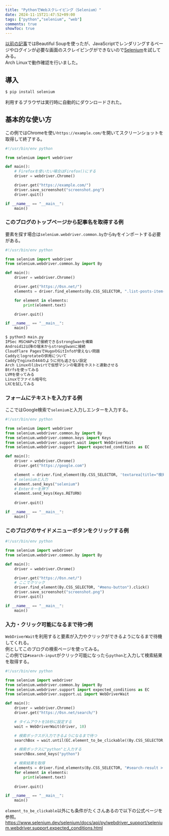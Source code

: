 ```yaml
---
title: "PythonでWebスクレイピング（Selenium）"
date: 2024-11-15T21:47:52+09:00
tags: ["python","selenium", "web"]
comments: true
showToc: true
---
```

[以前の記事](/posts/20231223/python-webscraping/)ではBeautiful Soupを使ったが、JavaScriptでレンダリングするページやログインが必要な画面のスクレイピングができないので[Selenium](https://www.selenium.dev/ja/)を試してみる。  
Arch Linuxで動作確認を行いました。

## 導入
```bash
$ pip install selenium
```
利用するブラウザは実行時に自動的にダウンロードされた。

## 基本的な使い方
この例ではChromeを使い`https://example.com/`を開いてスクリーンショットを取得して終了する。
```python
#!/usr/bin/env python

from selenium import webdriver

def main():
    # Firefoxを使いたい場合はFirefox()にする
    driver = webdriver.Chrome()

    driver.get("https://example.com/")
    driver.save_screenshot("screenshot.png")
    driver.quit()

if __name__ == "__main__":
    main()
```

### このブログのトップページから記事名を取得する例
要素を探す場合は`selenium.webdriver.common.by`から`By`をインポートする必要がある。
```python
#!/usr/bin/env python

from selenium import webdriver
from selenium.webdriver.common.by import By

def main():
    driver = webdriver.Chrome()

    driver.get("https://0sn.net/")
    elements = driver.find_elements(By.CSS_SELECTOR, ".list-posts-item-title")

    for element in elements:
        print(element.text)

    driver.quit()

if __name__ == "__main__":
    main()
```

```bash
$ python3 main.py
IPSec MSCHAPv2で接続できるstrongSwanを構築
Android12以降の端末からstrongSwanに接続
Cloudflare PagesでHugoのGitInfoが使えない問題
Caddyとlogrotateの併用について
Caddyでnginxの444のように何も返さない設定
Arch Linuxのlibvirtで仮想マシンの電源をホストと連動させる
Btrfsを使ってみる
LVMを使ってみる
Linuxでファイル暗号化
LXCを試してみる
```
### フォームにテキストを入力する例
ここではGoogle検索で`selenium`と入力しエンターを入力する。
```python
#!/usr/bin/env python

from selenium import webdriver
from selenium.webdriver.common.by import By
from selenium.webdriver.common.keys import Keys
from selenium.webdriver.support.wait import WebDriverWait
from selenium.webdriver.support import expected_conditions as EC

def main():
    driver = webdriver.Chrome()
    driver.get("https://google.com")

    element = driver.find_element(By.CSS_SELECTOR, 'textarea[title="検索"]')
    # seleniumと入力
    element.send_keys("selenium")
    # Enterキーを押下
    element.send_keys(Keys.RETURN)
    
    driver.quit()

if __name__ == "__main__":
    main()
```

### このブログのサイドメニューボタンをクリックする例
```python
#!/usr/bin/env python

from selenium import webdriver
from selenium.webdriver.common.by import By

def main():
    driver = webdriver.Chrome()

    driver.get("https://0sn.net/")
    # ここでクリック
    driver.find_element(By.CSS_SELECTOR, "#menu-button").click()
    driver.save_screenshot("screenshot.png")
    driver.quit()

if __name__ == "__main__":
    main()
```

### 入力・クリック可能になるまで待つ例
`WebDriverWait`を利用すると要素が入力やクリックができるようになるまで待機してくれる。  
例としてこのブログの検索ページを使ってみる。  
この例では`#search-input`がクリック可能になったら`python`と入力して検索結果を取得する。
```python
#!/usr/bin/env python

from selenium import webdriver
from selenium.webdriver.common.by import By
from selenium.webdriver.support import expected_conditions as EC
from selenium.webdriver.support.ui import WebDriverWait

def main():
    driver = webdriver.Chrome()
    driver.get("https://0sn.net/search/")

    # タイムアウトを10秒に設定する
    wait = WebDriverWait(driver, 10)

    # 検索ボックスが入力できるようになるまで待つ
    searchBox = wait.until(EC.element_to_be_clickable((By.CSS_SELECTOR, "#search-input")))

    # 検索ボックスに"python"と入力する
    searchBox.send_keys("python")

    # 検索結果を取得
    elements = driver.find_elements(By.CSS_SELECTOR, "#search-result > div > a")
    for element in elements:
        print(element.text)
    
    driver.quit()

if __name__ == "__main__":
    main()
```

`element_to_be_clickable`以外にも条件がたくさんあるので以下の公式ページを参照。  
https://www.selenium.dev/selenium/docs/api/py/webdriver_support/selenium.webdriver.support.expected_conditions.html
